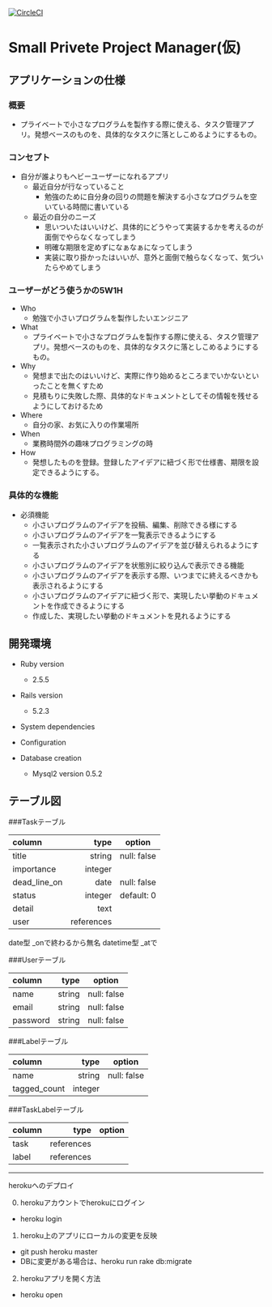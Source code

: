 [![CircleCI](https://circleci.com/gh/yumayo14/el-training/tree/master.svg?style=svg)](https://circleci.com/gh/yumayo14/el-training/tree/master)

# Small Privete Project Manager(仮)

## アプリケーションの仕様

### 概要
  - プライベートで小さなプログラムを製作する際に使える、タスク管理アプリ。発想ベースのものを、具体的なタスクに落としこめるようにするもの。
 
### コンセプト
  - 自分が誰よりもヘビーユーザーになれるアプリ
    - 最近自分が行なっていること
      - 勉強のために自分身の回りの問題を解決する小さなプログラムを空いている時間に書いている
    - 最近の自分のニーズ
      - 思いついたはいいけど、具体的にどうやって実装するかを考えるのが面倒でやらなくなってしまう
      - 明確な期限を定めずになぁなぁになってしまう
      - 実装に取り掛かったはいいが、意外と面倒で触らなくなって、気づいたらやめてしまう

### ユーザーがどう使うかの5W1H
- Who
  - 勉強で小さいプログラムを製作したいエンジニア
- What
  - プライベートで小さなプログラムを製作する際に使える、タスク管理アプリ。発想ベースのものを、具体的なタスクに落としこめるようにするもの。
- Why
  - 発想まで出たのはいいけど、実際に作り始めるところまでいかないといったことを無くすため
  - 見積もりに失敗した際、具体的なドキュメントとしてその情報を残せるようにしておけるため
- Where
  - 自分の家、お気に入りの作業場所
- When
  - 業務時間外の趣味プログラミングの時
- How
  - 発想したものを登録。登録したアイデアに紐づく形で仕様書、期限を設定できるようにする。
  
### 具体的な機能
- 必須機能
  - 小さいプログラムのアイデアを投稿、編集、削除できる様にする
  - 小さいプログラムのアイデアを一覧表示できるようにする
  - 一覧表示された小さいプログラムのアイデアを並び替えられるようにする
  - 小さいプログラムのアイデアを状態別に絞り込んで表示できる機能
  - 小さいプログラムのアイデアを表示する際、いつまでに終えるべきかも表示されるようにする
  - 小さいプログラムのアイデアに紐づく形で、実現したい挙動のドキュメントを作成できるようにする
  - 作成した、実現したい挙動のドキュメントを見れるようにする
 

## 開発環境

* Ruby version
  - 2.5.5

* Rails version
  - 5.2.3
* System dependencies

* Configuration

* Database creation
  - Mysql2 version 0.5.2

## テーブル図

###Taskテーブル

|   column   |    type     |   option     |
|:-----------|------------:|:------------:|
| title      | string      | null: false  |
| importance | integer     |              |
|dead_line_on| date        | null: false  |
| status     | integer     | default: 0   |
| detail     | text        |              |
| user       | references  |              |

date型 _onで終わるから無名
datetime型  _atで

###Userテーブル

|   column   |    type     |   option     |
|:-----------|------------:|:------------:|
| name       | string      | null: false  |
| email      | string      | null: false  |
| password   | string      | null: false  |

###Labelテーブル

|   column   |    type     |   option     |
|:-----------|------------:|:------------:|
| name       | string      | null: false  |
|tagged_count| integer     |              |

###TaskLabelテーブル

|   column   |    type     |   option     |
|:-----------|------------:|:------------:|
| task       | references  |              |
| label      | references  |              |


------------------------------------------------------------------------------------------------------------------------------

herokuへのデプロイ

0. herokuアカウントでherokuにログイン
 - heroku login

1. heroku上のアプリにローカルの変更を反映
 - git push heroku master
 - DBに変更がある場合は、heroku run rake db:migrate

2. herokuアプリを開く方法
 - heroku open
